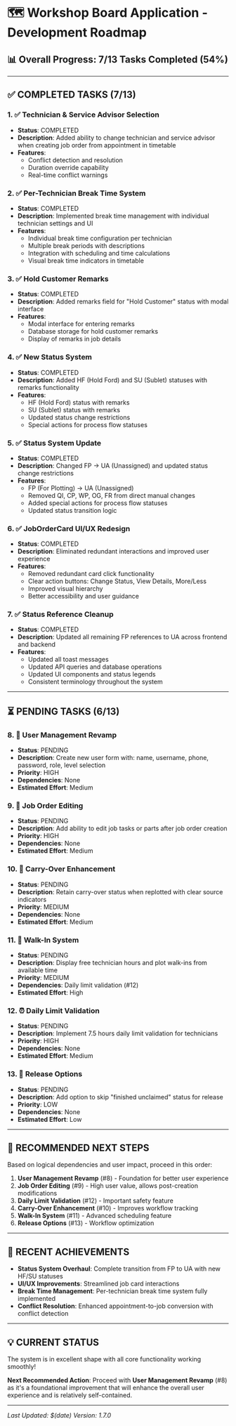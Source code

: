 # 🗺️ Workshop Board Application - Development Roadmap

## 📊 Overall Progress: 7/13 Tasks Completed (54%)

---

## ✅ COMPLETED TASKS (7/13)

### 1. ✅ Technician & Service Advisor Selection
- **Status**: COMPLETED
- **Description**: Added ability to change technician and service advisor when creating job order from appointment in timetable
- **Features**: 
  - Conflict detection and resolution
  - Duration override capability
  - Real-time conflict warnings

### 2. ✅ Per-Technician Break Time System
- **Status**: COMPLETED
- **Description**: Implemented break time management with individual technician settings and UI
- **Features**:
  - Individual break time configuration per technician
  - Multiple break periods with descriptions
  - Integration with scheduling and time calculations
  - Visual break time indicators in timetable

### 3. ✅ Hold Customer Remarks
- **Status**: COMPLETED
- **Description**: Added remarks field for "Hold Customer" status with modal interface
- **Features**:
  - Modal interface for entering remarks
  - Database storage for hold customer remarks
  - Display of remarks in job details

### 4. ✅ New Status System
- **Status**: COMPLETED
- **Description**: Added HF (Hold Ford) and SU (Sublet) statuses with remarks functionality
- **Features**:
  - HF (Hold Ford) status with remarks
  - SU (Sublet) status with remarks
  - Updated status change restrictions
  - Special actions for process flow statuses

### 5. ✅ Status System Update
- **Status**: COMPLETED
- **Description**: Changed FP → UA (Unassigned) and updated status change restrictions
- **Features**:
  - FP (For Plotting) → UA (Unassigned)
  - Removed QI, CP, WP, OG, FR from direct manual changes
  - Added special actions for process flow statuses
  - Updated status transition logic

### 6. ✅ JobOrderCard UI/UX Redesign
- **Status**: COMPLETED
- **Description**: Eliminated redundant interactions and improved user experience
- **Features**:
  - Removed redundant card click functionality
  - Clear action buttons: Change Status, View Details, More/Less
  - Improved visual hierarchy
  - Better accessibility and user guidance

### 7. ✅ Status Reference Cleanup
- **Status**: COMPLETED
- **Description**: Updated all remaining FP references to UA across frontend and backend
- **Features**:
  - Updated all toast messages
  - Updated API queries and database operations
  - Updated UI components and status legends
  - Consistent terminology throughout the system

---

## ⏳ PENDING TASKS (6/13)

### 8. 🔄 User Management Revamp
- **Status**: PENDING
- **Description**: Create new user form with: name, username, phone, password, role, level selection
- **Priority**: HIGH
- **Dependencies**: None
- **Estimated Effort**: Medium

### 9. 📝 Job Order Editing
- **Status**: PENDING
- **Description**: Add ability to edit job tasks or parts after job order creation
- **Priority**: HIGH
- **Dependencies**: None
- **Estimated Effort**: Medium

### 10. 🔄 Carry-Over Enhancement
- **Status**: PENDING
- **Description**: Retain carry-over status when replotted with clear source indicators
- **Priority**: MEDIUM
- **Dependencies**: None
- **Estimated Effort**: Medium

### 11. 📅 Walk-In System
- **Status**: PENDING
- **Description**: Display free technician hours and plot walk-ins from available time
- **Priority**: MEDIUM
- **Dependencies**: Daily limit validation (#12)
- **Estimated Effort**: High

### 12. ⏰ Daily Limit Validation
- **Status**: PENDING
- **Description**: Implement 7.5 hours daily limit validation for technicians
- **Priority**: HIGH
- **Dependencies**: None
- **Estimated Effort**: Medium

### 13. 🚀 Release Options
- **Status**: PENDING
- **Description**: Add option to skip "finished unclaimed" status for release
- **Priority**: LOW
- **Dependencies**: None
- **Estimated Effort**: Low

---

## 🎯 RECOMMENDED NEXT STEPS

Based on logical dependencies and user impact, proceed in this order:

1. **User Management Revamp** (#8) - Foundation for better user experience
2. **Job Order Editing** (#9) - High user value, allows post-creation modifications
3. **Daily Limit Validation** (#12) - Important safety feature
4. **Carry-Over Enhancement** (#10) - Improves workflow tracking
5. **Walk-In System** (#11) - Advanced scheduling feature
6. **Release Options** (#13) - Workflow optimization

---

## 🚀 RECENT ACHIEVEMENTS

- **Status System Overhaul**: Complete transition from FP to UA with new HF/SU statuses
- **UI/UX Improvements**: Streamlined job card interactions
- **Break Time Management**: Per-technician break time system fully implemented
- **Conflict Resolution**: Enhanced appointment-to-job conversion with conflict detection

---

## 💡 CURRENT STATUS

The system is in excellent shape with all core functionality working smoothly! 

**Next Recommended Action**: Proceed with **User Management Revamp** (#8) as it's a foundational improvement that will enhance the overall user experience and is relatively self-contained.

---

*Last Updated: $(date)*
*Version: 1.7.0*
